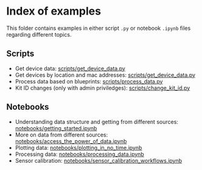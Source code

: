# Index of examples

This folder contains examples in either script `.py` or notebook `.ipynb` files regarding different topics.

## Scripts

- Get device data: [scripts/get_device_data.py](scripts/get_device_data.py)
- Get devices by location and mac addresses: [scripts/get_device_data.py](scripts/get_device_macs.py)
- Process data based on blueprints: [scripts/process_data.py](scripts/process_data.py)
- Kit ID changes (only with admin priviledges): [scripts/change_kit_id.py](scripts/change_kit_id.py)

## Notebooks

- Understanding data structure and getting from different sources: [notebooks/getting_started.ipynb](notebooks/01_getting_started.ipynb)
- More on data from different sources: [notebooks/access_the_power_of_data.ipynb](notebooks/02_access_the_power_of_data.ipynb)
- Plotting data: [notebooks/plotting_in_no_time.ipynb](notebooks/03_plotting_in_no_time.ipynb)
- Processing data: [notebooks/processing_data.ipynb](notebooks/04_processing_data.ipynb)
- Sensor calibration: [notebooks/sensor_calibration_workflows.ipynb](notebooks/05_sensor_calibration_workflows.ipynb)
